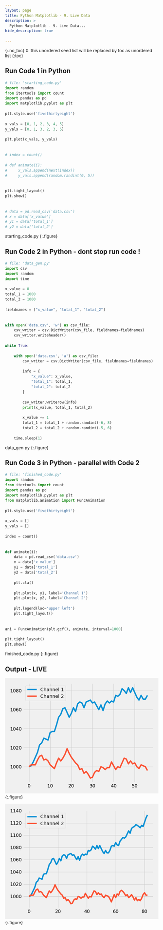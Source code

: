 ```yaml
---
layout: page
title: Python Matplotlib - 9. Live Data
description: >
  Python Matplotlib - 9. Live Data...
hide_description: true

---
```


{:.no_toc}
0. this unordered seed list will be replaced by toc as unordered list
{:toc}

##  Run Code 1 in Python

~~~py
# file: 'starting_code.py'
import random
from itertools import count
import pandas as pd
import matplotlib.pyplot as plt

plt.style.use('fivethirtyeight')

x_vals = [0, 1, 2, 3, 4, 5]
y_vals = [0, 1, 3, 2, 3, 5]

plt.plot(x_vals, y_vals)


# index = count()

# def animate(i):
#     x_vals.append(next(index))
#     y_vals.append(random.randint(0, 5))


plt.tight_layout()
plt.show()


# data = pd.read_csv('data.csv')
# x = data['x_value']
# y1 = data['total_1']
# y2 = data['total_2']
~~~
starting_code.py
{:.figure}


##  Run Code 2 in Python - dont stop run code !

~~~py
# file: 'data_gen.py'
import csv
import random
import time

x_value = 0
total_1 = 1000
total_2 = 1000

fieldnames = ["x_value", "total_1", "total_2"]


with open('data.csv', 'w') as csv_file:
    csv_writer = csv.DictWriter(csv_file, fieldnames=fieldnames)
    csv_writer.writeheader()

while True:

    with open('data.csv', 'a') as csv_file:
        csv_writer = csv.DictWriter(csv_file, fieldnames=fieldnames)

        info = {
            "x_value": x_value,
            "total_1": total_1,
            "total_2": total_2
        }

        csv_writer.writerow(info)
        print(x_value, total_1, total_2)

        x_value += 1
        total_1 = total_1 + random.randint(-6, 8)
        total_2 = total_2 + random.randint(-5, 6)

    time.sleep(1)
~~~
data_gen.py
{:.figure}

##  Run Code 3 in Python - parallel with Code 2

~~~py
# file: 'finished_code.py'
import random
from itertools import count
import pandas as pd
import matplotlib.pyplot as plt
from matplotlib.animation import FuncAnimation

plt.style.use('fivethirtyeight')

x_vals = []
y_vals = []

index = count()


def animate(i):
    data = pd.read_csv('data.csv')
    x = data['x_value']
    y1 = data['total_1']
    y2 = data['total_2']

    plt.cla()

    plt.plot(x, y1, label='Channel 1')
    plt.plot(x, y2, label='Channel 2')

    plt.legend(loc='upper left')
    plt.tight_layout()


ani = FuncAnimation(plt.gcf(), animate, interval=1000)

plt.tight_layout()
plt.show()
~~~
finished_code.py
{:.figure}


##  Output - LIVE

![](/courses/python-matplotlib/python-matplotlib-9-live-data-pic1.png)
{:.figure}

![](/courses/python-matplotlib/python-matplotlib-9-live-data-pic2.png)
{:.figure}

